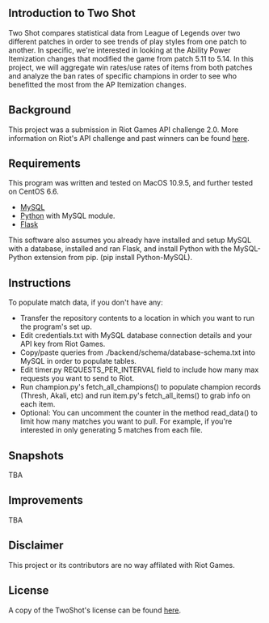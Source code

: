 ## Introduction to Two Shot
Two Shot compares statistical data from League of Legends over two different patches in order to see trends of play styles from one patch to another. In specific, we're interested in looking at the Ability Power Itemization changes that modified the game from patch 5.11 to 5.14. In this project, we will aggregate win rates/use rates of items from both patches and analyze the ban rates of specific champions in order to see who benefitted the most from the AP Itemization changes.

## Background
This project was a submission in Riot Games API challenge 2.0. More information on Riot's API challenge and past winners can be found [here](https://developer.riotgames.com/docs/api-challenge).

## Requirements
This program was written and tested on MacOS 10.9.5, and further tested on CentOS 6.6.
- [MySQL](http://dev.mysql.com/doc/mysql-repo-excerpt/5.6/en/linux-installation-yum-repo.html)
- [Python](https://www.digitalocean.com/community/tutorials/how-to-set-up-python-2-7-6-and-3-3-3-on-centos-6-4) with MySQL module.
- [Flask](http://flask.pocoo.org/docs/0.10/installation/)

This software also assumes you already have installed and setup MySQL with a database, installed and ran Flask, and install Python with the MySQL-Python extension from pip. (pip install Python-MySQL).

## Instructions
To populate match data, if you don't have any:
- Transfer the repository contents to a location in which you want to run the program's set up.
- Edit credentials.txt with MySQL database connection details and your API key from Riot Games.
- Copy/paste queries from ./backend/schema/database-schema.txt into MySQL in order to populate tables.
- Edit timer.py REQUESTS_PER_INTERVAL field to include how many max requests you want to send to Riot.
- Run champion.py's fetch_all_champions() to populate champion records (Thresh, Akali, etc) and run item.py's fetch_all_items() to grab info on each item.
- Optional: You can uncomment the counter in the method read_data() to limit how many matches you want to pull. For example, if you're interested in only generating 5 matches from each file.

## Snapshots
TBA

## Improvements
TBA

## Disclaimer
This project or its contributors are no way affilated with Riot Games.

## License
A copy of the TwoShot's license can be found [here](https://github.com/Unknowncmbk/Two-Shot/blob/master/LICENSE).
